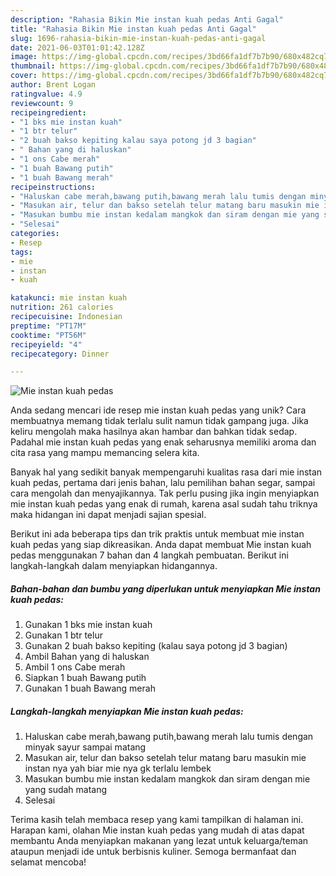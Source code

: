 ```yaml
---
description: "Rahasia Bikin Mie instan kuah pedas Anti Gagal"
title: "Rahasia Bikin Mie instan kuah pedas Anti Gagal"
slug: 1696-rahasia-bikin-mie-instan-kuah-pedas-anti-gagal
date: 2021-06-03T01:01:42.128Z
image: https://img-global.cpcdn.com/recipes/3bd66fa1df7b7b90/680x482cq70/mie-instan-kuah-pedas-foto-resep-utama.jpg
thumbnail: https://img-global.cpcdn.com/recipes/3bd66fa1df7b7b90/680x482cq70/mie-instan-kuah-pedas-foto-resep-utama.jpg
cover: https://img-global.cpcdn.com/recipes/3bd66fa1df7b7b90/680x482cq70/mie-instan-kuah-pedas-foto-resep-utama.jpg
author: Brent Logan
ratingvalue: 4.9
reviewcount: 9
recipeingredient:
- "1 bks mie instan kuah"
- "1 btr telur"
- "2 buah bakso kepiting kalau saya potong jd 3 bagian"
- " Bahan yang di haluskan"
- "1 ons Cabe merah"
- "1 buah Bawang putih"
- "1 buah Bawang merah"
recipeinstructions:
- "Haluskan cabe merah,bawang putih,bawang merah lalu tumis dengan minyak sayur sampai matang"
- "Masukan air, telur dan bakso setelah telur matang baru masukin mie instan nya yah biar mie nya gk terlalu lembek"
- "Masukan bumbu mie instan kedalam mangkok dan siram dengan mie yang sudah matang"
- "Selesai"
categories:
- Resep
tags:
- mie
- instan
- kuah

katakunci: mie instan kuah 
nutrition: 261 calories
recipecuisine: Indonesian
preptime: "PT17M"
cooktime: "PT56M"
recipeyield: "4"
recipecategory: Dinner

---
```



![Mie instan kuah pedas](https://img-global.cpcdn.com/recipes/3bd66fa1df7b7b90/680x482cq70/mie-instan-kuah-pedas-foto-resep-utama.jpg)

Anda sedang mencari ide resep mie instan kuah pedas yang unik? Cara membuatnya memang tidak terlalu sulit namun tidak gampang juga. Jika keliru mengolah maka hasilnya akan hambar dan bahkan tidak sedap. Padahal mie instan kuah pedas yang enak seharusnya memiliki aroma dan cita rasa yang mampu memancing selera kita.

Banyak hal yang sedikit banyak mempengaruhi kualitas rasa dari mie instan kuah pedas, pertama dari jenis bahan, lalu pemilihan bahan segar, sampai cara mengolah dan menyajikannya. Tak perlu pusing jika ingin menyiapkan mie instan kuah pedas yang enak di rumah, karena asal sudah tahu triknya maka hidangan ini dapat menjadi sajian spesial.




Berikut ini ada beberapa tips dan trik praktis untuk membuat mie instan kuah pedas yang siap dikreasikan. Anda dapat membuat Mie instan kuah pedas menggunakan 7 bahan dan 4 langkah pembuatan. Berikut ini langkah-langkah dalam menyiapkan hidangannya.

<!--inarticleads1-->

##### Bahan-bahan dan bumbu yang diperlukan untuk menyiapkan Mie instan kuah pedas:

1. Gunakan 1 bks mie instan kuah
1. Gunakan 1 btr telur
1. Gunakan 2 buah bakso kepiting (kalau saya potong jd 3 bagian)
1. Ambil  Bahan yang di haluskan
1. Ambil 1 ons Cabe merah
1. Siapkan 1 buah Bawang putih
1. Gunakan 1 buah Bawang merah




<!--inarticleads2-->

##### Langkah-langkah menyiapkan Mie instan kuah pedas:

1. Haluskan cabe merah,bawang putih,bawang merah lalu tumis dengan minyak sayur sampai matang
1. Masukan air, telur dan bakso setelah telur matang baru masukin mie instan nya yah biar mie nya gk terlalu lembek
1. Masukan bumbu mie instan kedalam mangkok dan siram dengan mie yang sudah matang
1. Selesai




Terima kasih telah membaca resep yang kami tampilkan di halaman ini. Harapan kami, olahan Mie instan kuah pedas yang mudah di atas dapat membantu Anda menyiapkan makanan yang lezat untuk keluarga/teman ataupun menjadi ide untuk berbisnis kuliner. Semoga bermanfaat dan selamat mencoba!

